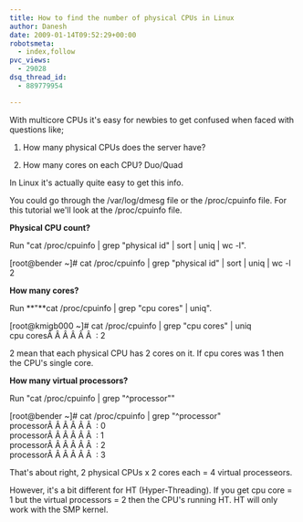 ```yaml
---
title: How to find the number of physical CPUs in Linux
author: Danesh
date: 2009-01-14T09:52:29+00:00
robotsmeta:
  - index,follow
pvc_views:
  - 29028
dsq_thread_id:
  - 889779954

---
```

With multicore CPUs it's easy for newbies to get confused when faced with questions like;

1. How many physical CPUs does the server have?

2. How many cores on each CPU? Duo/Quad

In Linux it's actually quite easy to get this info.

You could go through the /var/log/dmesg file or the /proc/cpuinfo file. For this tutorial we'll look at the /proc/cpuinfo file.

**Physical CPU count?**

Run "cat /proc/cpuinfo | grep "physical id" | sort | uniq | wc -l".

[root@bender ~]# cat /proc/cpuinfo | grep "physical id" | sort | uniq | wc -l  
2

**How many cores?**

Run **"**cat /proc/cpuinfo | grep "cpu cores" | uniq".

[root@kmigb000 ~]# cat /proc/cpuinfo | grep "cpu cores" | uniq  
cpu coresÂ Â Â Â Â Â  : 2

2 mean that each physical CPU has 2 cores on it. If cpu cores was 1 then the CPU's single core.

**How many virtual processors?**

Run "cat /proc/cpuinfo | grep "^processor""

[root@bender ~]# cat /proc/cpuinfo | grep "^processor"  
processorÂ Â Â Â Â Â  : 0  
processorÂ Â Â Â Â Â  : 1  
processorÂ Â Â Â Â Â  : 2  
processorÂ Â Â Â Â Â  : 3

That's about right, 2 physical CPUs x 2 cores each = 4 virtual processeors.

However, it's a bit different for HT (Hyper-Threading). If you get cpu core = 1 but the virtual processors = 2 then the CPU's running HT. HT will only work with the SMP kernel.